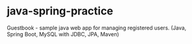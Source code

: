 # java-spring-practice
Guestbook - sample java web app for managing registered users. (Java, Spring Boot,  MySQL with JDBC, JPA, Maven)
